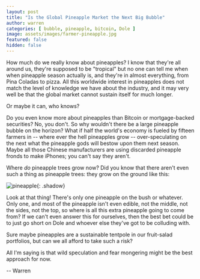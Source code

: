 ```yaml
---
layout: post
title: "Is the Global Pineapple Market the Next Big Bubble"
author: warren
categories: [ bubble, pineapple, bitcoin, Dole ]
image: assets/images/farmer-pineapple.jpg
featured: false
hidden: false
---
```


How much do we really know about pineapples? I know that they're all around us, they're supposed to be "tropical" but no one can tell me when when pineapple season actually is, and they're in almost everything, from Pina Coladas to pizza. All this worldwide interest in pineapples does not match the level of knowledge we have about the industry, and it may very well be that the global market cannot sustain itself for much longer.

Or maybe it can, who knows?

Do you even know more about pineapples than Bitcoin or mortgage-backed securities? No, you don't. So why wouldn't there be a large pineapple bubble on the horizon? What if half the world's economy is fueled by fifteen farmers in -- where ever the hell pineapples grow -- over-speculating on the next what the pineapple gods will bestow upon them next season. Maybe all those Chinese manufacturers are using discarded pineapple fronds to make iPhones; you can't say they aren't.

Where _do_ pineapple trees grow now? Did you know that there aren't even such a thing as pineapple trees: they grow on the ground like this:

![pineapple]({{site.baseurl}}/assets/images/pineapple-plant.jpg){: .shadow}

Look at that thing! There's only one pineapple on the bush or whatever. Only one, and most of the pineapple isn't even edible, not the middle, not the sides, not the top, so where is all this extra pineapple going to come from? If we can't even answer this for ourselves, then the best bet could be to just go short on Dole and whoever else they've got to be colluding with.

Sure maybe pineapples are a sustainable tentpole in our fruit-salad portfolios, but can we all afford to take such a risk?

All I'm saying is that wild speculation and fear mongering might be the best approach for now.

-- Warren